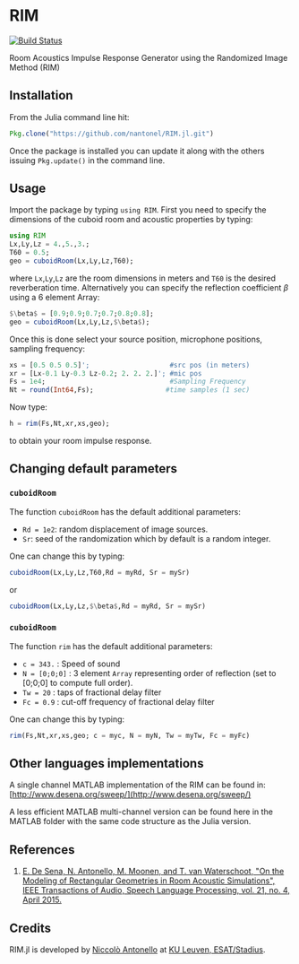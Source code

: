 # RIM


[![Build Status](https://travis-ci.org/nantonel/RIM.jl.svg?branch=master)](https://travis-ci.org/nantonel/RIM.jl.svg?branch=master)


Room Acoustics Impulse Response Generator using the Randomized Image Method (RIM)


## Installation

From the Julia command line hit:

```julia
Pkg.clone("https://github.com/nantonel/RIM.jl.git")
```

Once the package is installed you can update it along with the others issuing `Pkg.update()` in the command line.


## Usage 

Import the package by typing `using RIM`. 
First you need to specify the dimensions of the cuboid room and acoustic properties by typing: 
```julia
using RIM
Lx,Ly,Lz = 4.,5.,3.;
T60 = 0.5;
geo = cuboidRoom(Lx,Ly,Lz,T60);
```
where `Lx`,`Ly`,`Lz` are the room 
dimensions in meters and `T60` 
is the desired reverberation time. 
Alternatively you can specify the reflection 
coefficient $\beta$ using a 6 element Array:
```julia
$\beta$ = [0.9;0.9;0.7;0.7;0.8;0.8];
geo = cuboidRoom(Lx,Ly,Lz,$\beta$);
```
Once this is done select 
your source position, 
microphone positions,
sampling frequency:
```julia
xs = [0.5 0.5 0.5]';                    #src pos (in meters)
xr = [Lx-0.1 Ly-0.3 Lz-0.2; 2. 2. 2.]'; #mic pos
Fs = 1e4;                               #Sampling Frequency
Nt = round(Int64,Fs);                  #time samples (1 sec)
```
Now type:
```julia
h = rim(Fs,Nt,xr,xs,geo);
```
to obtain your room impulse response.


## Changing default parameters


### `cuboidRoom`


The function `cuboidRoom` has the default additional parameters: 

* `Rd = 1e2`: random displacement of image sources.
* `Sr`: seed of the randomization which by default is a random integer.

One can change this by typing:
```julia
cuboidRoom(Lx,Ly,Lz,T60,Rd = myRd, Sr = mySr)
```
or 
```julia
cuboidRoom(Lx,Ly,Lz,$\beta$,Rd = myRd, Sr = mySr)
```


### `cuboidRoom`


The function `rim` has the default additional parameters:

* `c = 343.`         : Speed of sound
* `N = [0;0;0]`      : 3 element `Array` representing order of reflection 
                                (set to [0;0;0] to compute full order).
* `Tw = 20`          : taps of fractional delay filter
* `Fc = 0.9`         : cut-off frequency of fractional delay filter

One can change this by typing:
```julia
rim(Fs,Nt,xr,xs,geo; c = myc, N = myN, Tw = myTw, Fc = myFc)
```


## Other languages implementations

A single channel MATLAB implementation of the RIM can be found in:
[http://www.desena.org/sweep/](http://www.desena.org/sweep/)

A less efficient MATLAB multi-channel version can be found here in the MATLAB folder with the same code structure as the Julia version.


## References

1. [E. De Sena, N. Antonello, M. Moonen, and T. van Waterschoot, "On the Modeling of
Rectangular Geometries in Room Acoustic Simulations", IEEE Transactions of Audio, Speech
Language Processing, vol. 21, no. 4, April 2015.](http://ieeexplore.ieee.org/xpl/articleDetails.jsp?arnumber=7045580)



## Credits

RIM.jl is developed by [Niccolò Antonello](http://homes.esat.kuleuven.be/~nantonel/) at [KU Leuven, ESAT/Stadius](https://www.esat.kuleuven.be/stadius/).
